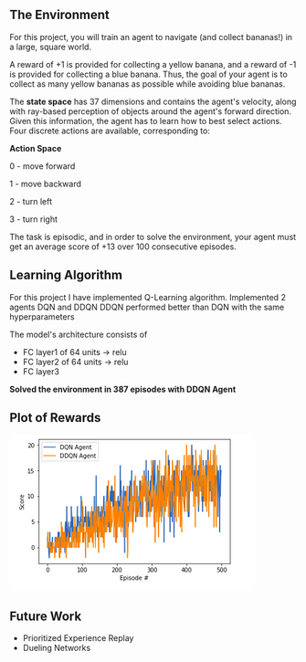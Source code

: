 ## The Environment 
  
For this project, you will train an agent to navigate (and collect bananas!) in a large, square world.


A reward of +1 is provided for collecting a yellow banana, and a reward of -1 is provided for collecting a blue banana. Thus, the goal of your agent is to collect as many yellow bananas as possible while avoiding blue bananas.

The **state space** has 37 dimensions and contains the agent's velocity, along with ray-based perception of objects around the agent's forward direction. Given this information, the agent has to learn how to best select actions. Four discrete actions are available, corresponding to:

**Action Space**

0 - move forward

1 - move backward

2 - turn left

3 - turn right

The task is episodic, and in order to solve the environment, your agent must get an average score of +13 over 100 consecutive episodes.

## Learning Algorithm 

For this project I have implemented Q-Learning algorithm. 
Implemented 2 agents DQN and DDQN 
DDQN performed better than DQN with the same hyperparameters

The model's architecture consists of 
- FC layer1 of 64 units -> relu
- FC layer2 of 64 units -> relu
- FC layer3 

**Solved the environment in 387 episodes with DDQN Agent**

## Plot of Rewards

![plot rewards](https://github.com/twishasaraiya/drlnd-p1-navigation/blob/master/plot_rewards.png)

## Future Work

- Prioritized Experience Replay
- Dueling Networks

